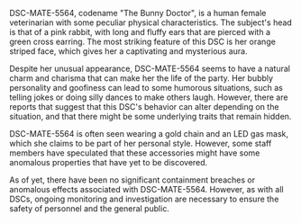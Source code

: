 DSC-MATE-5564, codename "The Bunny Doctor", is a human female veterinarian with some peculiar physical characteristics. The subject's head is that of a pink rabbit, with long and fluffy ears that are pierced with a green cross earring. The most striking feature of this DSC is her orange striped face, which gives her a captivating and mysterious aura.

Despite her unusual appearance, DSC-MATE-5564 seems to have a natural charm and charisma that can make her the life of the party. Her bubbly personality and goofiness can lead to some humorous situations, such as telling jokes or doing silly dances to make others laugh. However, there are reports that suggest that this DSC's behavior can alter depending on the situation, and that there might be some underlying traits that remain hidden.

DSC-MATE-5564 is often seen wearing a gold chain and an LED gas mask, which she claims to be part of her personal style. However, some staff members have speculated that these accessories might have some anomalous properties that have yet to be discovered.

As of yet, there have been no significant containment breaches or anomalous effects associated with DSC-MATE-5564. However, as with all DSCs, ongoing monitoring and investigation are necessary to ensure the safety of personnel and the general public.
